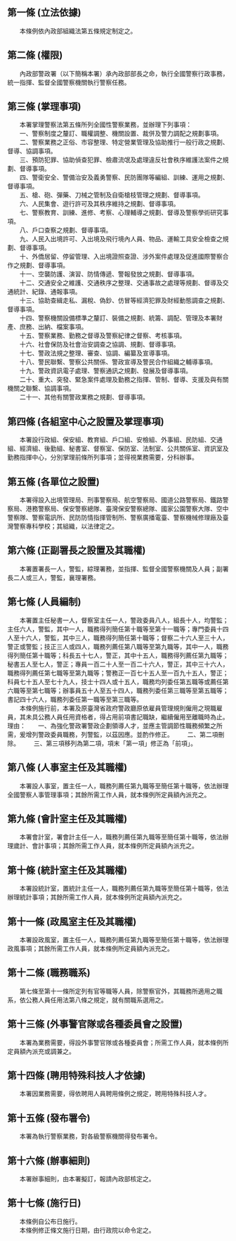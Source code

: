 第一條 (立法依據)
-----------------
　　本條例依內政部組織法第五條規定制定之。  


第二條 (權限)
-------------
　　內政部警政署（以下簡稱本署）承內政部部長之命，執行全國警察行政事務，統一指揮、監督全國警察機關執行警察任務。  


第三條 (掌理事項)
-----------------
　　本署掌理警察法第五條所列全國性警察業務，並辦理下列事項：  
　　一、警察制度之釐訂、職權調整、機關設置、裁併及警力調配之規劃事項。  
　　二、警察業務之正俗、市容整理、特定營業管理及協助推行一般行政之規劃、督導、協調事項。  
　　三、預防犯罪、協助偵查犯罪、檢肅流氓及處理違反社會秩序維護法案件之規劃、督導事項。  
　　四、警衛安全、警備治安及義勇警察、民防團隊等編組、訓練、運用之規劃、督導事項。  
　　五、槍、砲、彈藥、刀械之管制及自衛槍枝管理之規劃、督導事項。  
　　六、人民集會、遊行許可及其秩序維持之規劃、督導事項。  
　　七、警察教育、訓練、進修、考察、心理輔導之規劃、督導及警察學術研究事項。  
　　八、戶口查察之規劃、督導事項。  
　　九、人民入出境許可、入出境及飛行境內人員、物品、運輸工具安全檢查之規劃、督導事項。  
　　十、外僑居留、停留管理、入出境證照查證、涉外案件處理及促進國際警察合作之規劃、督導事項。  
　　十一、空襲防護、演習、防情傳遞、警報發放之規劃、督導事項。  
　　十二、交通安全之維護、交通秩序之整理、交通事故之處理等規劃、督導及交通統計、紀錄、通報事項。  
　　十三、協助查緝走私、漏稅、偽鈔、仿冒等經濟犯罪及財經動態調查之規劃、督導事項。  
　　十四、警察機關設備標準之釐訂、裝備之規劃、統籌、調配、管理及本署財產、庶務、出納、檔案事項。  
　　十五、警察業務、勤務之督導及警察紀律之督察、考核事項。  
　　十六、社會保防及社會治安調查之協調、規劃、督導事項。  
　　十七、警政法規之整理、審查、協調、編纂及宣導事項。  
　　十八、警民聯繫、警察公共關係、警政宣導及警民合作組織之輔導事項。  
　　十九、警政資訊電子處理、警察通訊之規劃、發展及督導事項。  
　　二十、重大、突發、緊急案件處理及勤務之指揮、管制、督導、支援及與有關機關之聯繫、協調事項。  
　　二十一、其他有關警政業務之規劃、督導事項。  


第四條 (各組室中心之設置及掌理事項)
-----------------------------------
　　本署設行政組、保安組、教育組、戶口組、安檢組、外事組、民防組、交通組、經濟組、後勤組、秘書室、督察室、保防室、法制室、公共關係室、資訊室及勤務指揮中心，分別掌理前條所列事項；並得視業務需要，分科辦事。  


第五條 (各單位之設置)
---------------------
　　本署得設入出境管理局、刑事警察局、航空警察局、國道公路警察局、鐵路警察局、港務警察局、保安警察總隊、臺灣保安警察總隊、國家公園警察大隊、空中警察隊、警察電訊所、民防防情指揮管制所、警察廣播電臺、警察機械修理廠及臺灣警察專科學校；其組織，以法律定之。  


第六條 (正副署長之設置及其職權)
-------------------------------
　　本署置署長一人，警監，綜理署務，並指揮、監督全國警察機關及人員；副署長二人或三人，警監，襄理署務。  


第七條 (人員編制)
-----------------
　　本署置主任秘書一人，督察室主任一人，警政委員八人，組長十人，均警監；主任六人，警監，其中一人，職務得列簡任第十職等至第十一職等；專門委員十四人至十六人，警監，其中三人，職務得列簡任第十職等；督察二十六人至三十人，警正或警監；技正三人或四人，職務列薦任第八職等至第九職等，其中一人，職務得列簡任第十職等；科長五十七人，警正，其中十五人，職務得列薦任第九職等；秘書五人至七人，警正；專員一百二十人至一百二十六人，警正，其中三十六人，職務得列薦任第七職等至第九職等；警務正一百七十五人至一百九十五人，警正；科員七十五人至七十九人，技士十四人或十五人，職務均列委任第五職等或薦任第六職等至第七職等；辦事員五十人至五十四人，職務列委任第三職等至第五職等；書記四十六人，職務列委任第一職等至第三職等。  
　　本條例施行前，本署及原臺灣省政府警政廳原依雇員管理規則僱用之現職雇員，其未具公務人員任用資格者，得占用前項書記職缺，繼續僱用至離職時為止。  
理由：　　一、為強化警政署警政企劃領導人才，並應主管調節性職務頻繁之所需，爰增列警政委員職務，列警監，以茲因應。並酌作修正。
　　二、第二項刪除。
　　三、第三項移列為第二項，項末「第一項」修正為「前項」。

第八條 (人事室主任及其職權)
---------------------------
　　本署設人事室，置主任一人，職務列薦任第九職等至簡任第十職等，依法辦理全國警察人事管理事項；其餘所需工作人員，就本條例所定員額內派充之。  


第九條 (會計室主任及其職權)
---------------------------
　　本署會計室，署會計主任一人，職務列薦任第九職等至簡任第十職等，依法辦理歲計、會計事項；其餘所需工作人員，就本條例所定員額內派充之。  


第十條 (統計室主任及其職權)
---------------------------
　　本署設統計室，置統計主任一人，職務列薦任第九職等至簡任第十職等，依法辦理統計事項；其餘所需工作人員，就本條例所定員額內派充之。  


第十一條 (政風室主任及其職權)
-----------------------------
　　本署設政風室，置主任一人，職務列薦任第九職等至簡任第十職等，依法辦理政風事項；其餘所需工作人員，就本條例所定員額內派充之。  


第十二條 (職務職系)
-------------------
　　第七條至第十一條所定列有官等職等人員，除警察官外，其職務所適用之職系，依公務人員任用法第八條之規定，就有關職系選用之。  


第十三條 (外事警官隊或各種委員會之設置)
---------------------------------------
　　本署為業務需要，得設外事警官隊或各種委員會；所需工作人員，就本條例所定員額內派充或調兼之。  


第十四條 (聘用特殊科技人才依據)
-------------------------------
　　本署因業務需要，得依聘用人員聘用條例之規定，聘用特殊科技人才。  


第十五條 (發布署令)
-------------------
　　本署為執行警察業務，對各級警察機關得發布署令。  


第十六條 (辦事細則)
-------------------
　　本署辦事細則，由本署擬訂，報請內政部核定之。  


第十七條 (施行日)
-----------------
　　本條例自公布日施行。  
　　本條例修正條文施行日期，由行政院以命令定之。